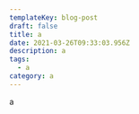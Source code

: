 ```yaml
---
templateKey: blog-post
draft: false
title: a
date: 2021-03-26T09:33:03.956Z
description: a
tags:
  - a
category: a
---
```

a